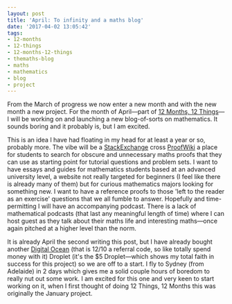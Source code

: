 ```yaml
---
layout: post
title: 'April: To infinity and a maths blog'
date: '2017-04-02 13:05:42'
tags:
- 12-months
- 12-things
- 12-months-12-things
- themaths-blog
- maths
- mathematics
- blog
- project
---
```


From the March of progress we now enter a new month and with the new month a new project. For the month of April—part of [12 Months, 12 Things](https://blog.jden.me/12-months-12-things/)—I will be working on and launching a new blog-of-sorts on mathematics. It sounds boring and it probably is, but I am excited.

This is an idea I have had floating in my head for at least a year or so, probably more. The vibe will be a [StackExchange](http://math.stackexchange.com) cross [ProofWiki](http://proofwiki.org) a place for students to search for obscure and unnecessary maths proofs that they can use as starting point for tutorial questions and problem sets. I want to have essays and guides for mathematics students based at an advanced university level, a website not really targeted for beginners (I feel like there is already many of them) but for curious mathematics majors looking for something new. I want to have a reference proofs to those 'left to the reader as an exercise' questions that we all fumble to answer. Hopefully and time-permitting I will have an accompanying podcast. There is a lack of mathematical podcasts (that last any meaningful length of time) where I can host guest as they talk about their maths life and interesting maths—once again pitched at a higher level than the norm.

It is already April the second writing this post, but I have already bought another [Digital Ocean](https://m.do.co/c/70a0a5ecca11) (that is 12/10 a referral code, so like totally spend money with it) Droplet (it's the $5 Droplet—which shows my total faith in success for this project) so we are off to a start. I fly to Sydney (from Adelaide) in 2 days which gives me a solid couple hours of boredom to really nut out some work. I am excited for this one and very keen to start working on it, when I first thought of doing 12 Things, 12 Months this was originally the January project.